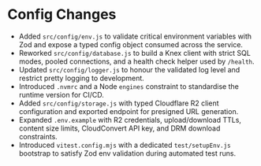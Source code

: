 # Config Changes

- Added `src/config/env.js` to validate critical environment variables with Zod and expose a typed config object consumed across the service.
- Reworked `src/config/database.js` to build a Knex client with strict SQL modes, pooled connections, and a health check helper used by `/health`.
- Updated `src/config/logger.js` to honour the validated log level and restrict pretty logging to development.
- Introduced `.nvmrc` and a Node `engines` constraint to standardise the runtime version for CI/CD.
- Added `src/config/storage.js` with typed Cloudflare R2 client configuration and exported endpoint for presigned URL generation.
- Expanded `.env.example` with R2 credentials, upload/download TTLs, content size limits, CloudConvert API key, and DRM download constraints.
- Introduced `vitest.config.mjs` with a dedicated `test/setupEnv.js` bootstrap to satisfy Zod env validation during automated test runs.
